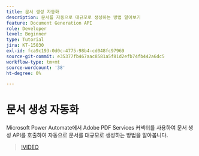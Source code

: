 ```yaml
---
title: 문서 생성 자동화
description: 문서를 자동으로 대규모로 생성하는 방법 알아보기
feature: Document Generation API
role: Developer
level: Beginner
type: Tutorial
jira: KT-15030
exl-id: fca9c193-0d0c-4775-98b4-cd048fc97969
source-git-commit: e35377fb467aac8581a5f81d2efb74fb442a6dc5
workflow-type: tm+mt
source-wordcount: '38'
ht-degree: 0%

---
```


# 문서 생성 자동화

Microsoft Power Automate에서 Adobe PDF Services 커넥터를 사용하여 문서 생성 API를 호출하여 자동으로 문서를 대규모로 생성하는 방법을 알아봅니다.

>[!VIDEO](https://video.tv.adobe.com/v/3428227?hidetitle=true)
